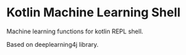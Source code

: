 # Kotlin Machine Learning Shell

Machine learning functions for kotlin REPL shell.

Based on deeplearning4j library.